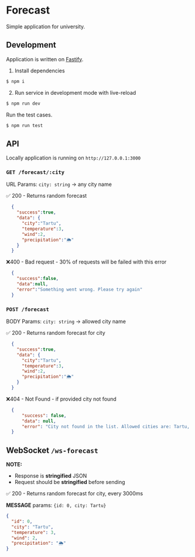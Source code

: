 # Forecast

Simple application for university.

## Development

Application is written on [Fastify](https://www.fastify.io/docs/latest/).

1. Install dependencies

```bash
$ npm i
```

2. Run service in development mode with live-reload

```bash
$ npm run dev
```

Run the test cases.

```bash
$ npm run test
```

## API

Locally application is running on `http://127.0.0.1:3000`

### `GET /forecast/:city`
  
URL Params: `city: string` -> any city name

✅ 200 - Returns random forecast
```json
  {
    "success":true,
    "data": {
      "city":"Tartu",
      "temperature":3,
      "wind":2,
      "precipitation":"🌦️"
    }
  }
```
  
❌400 - Bad request - 30% of requests will be failed with this error
```json
  {
    "success":false,
    "data":null,
    "error":"Something went wrong. Please try again"
  }
```

### `POST /forecast`
  
BODY Params: `city: string` -> allowed city name
  
✅ 200 - Returns random forecast for city
```json
  {
    "success":true,
    "data": {
      "city":"Tartu",
      "temperature":3,
      "wind":2,
      "precipitation":"🌦️"
    }
  }
 ```
  
❌404 - Not Found - if provided city not found
```json
  {
      "success": false,
      "data": null,
      "error": "City not found in the list. Allowed cities are: Tartu, Tallinn, Berlin, Barcelona, Paris, Copenhagen, Helsinki, Riga"
  }
```

## WebSocket `/ws-forecast`

**NOTE:** 
- Response is **stringified** JSON
- Request should be **stringified** before sending


✅ 200 - Returns random forecast for city, every 3000ms

**MESSAGE** params: `{id: 0, city: Tartu}`

```json
{
  "id": 0,
  "city": "Tartu",
  "temperature": 3,
  "wind": 2,
  "precipitation": "🌦️"
}
```

